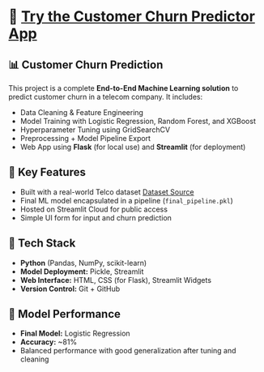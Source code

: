 # 🔗 [Try the Customer Churn Predictor App](https://ccp-project.streamlit.app)

## 📊 Customer Churn Prediction

This project is a complete **End-to-End Machine Learning solution** to predict customer churn in a telecom company. It includes:

- Data Cleaning & Feature Engineering  
- Model Training with Logistic Regression, Random Forest, and XGBoost  
- Hyperparameter Tuning using GridSearchCV  
- Preprocessing + Model Pipeline Export  
- Web App using **Flask** (for local use) and **Streamlit** (for deployment)

## 🚀 Key Features

- Built with a real-world Telco dataset [Dataset Source](https://www.kaggle.com/datasets/blastchar/telco-customer-churn)
- Final ML model encapsulated in a pipeline (`final_pipeline.pkl`)  
- Hosted on Streamlit Cloud for public access  
- Simple UI form for input and churn prediction

## 🧠 Tech Stack

- **Python** (Pandas, NumPy, scikit-learn)
- **Model Deployment:** Pickle, Streamlit
- **Web Interface:** HTML, CSS (for Flask), Streamlit Widgets
- **Version Control:** Git + GitHub

## 🧪 Model Performance

- **Final Model:** Logistic Regression
- **Accuracy:** ~81%
- Balanced performance with good generalization after tuning and cleaning
